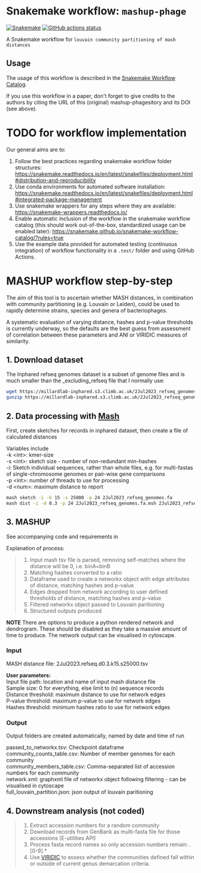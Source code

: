 # Snakemake workflow: `mashup-phage`

[![Snakemake](https://img.shields.io/badge/snakemake-≥6.3.0-brightgreen.svg)](https://snakemake.github.io)
[![GitHub actions status](https://github.com/ICTV-VBEG/mashup-phage/workflows/Tests/badge.svg?branch=main)](https://github.com/ICTV-VBEG/mashup-phage/actions?query=branch%3Amain+workflow%3ATests)


A Snakemake workflow for `louvain community partitioning of mash distances `


## Usage

The usage of this workflow is described in the [Snakemake Workflow Catalog](https://snakemake.github.io/snakemake-workflow-catalog/?usage=ICTV-VBEG%2Fmashup-phage).

If you use this workflow in a paper, don't forget to give credits to the authors by citing the URL of this (original) mashup-phagesitory and its DOI (see above).

# TODO for workflow implementation

Our general aims are to:

1. Follow the best practices regarding snakemake workflow folder structures: https://snakemake.readthedocs.io/en/latest/snakefiles/deployment.html#distribution-and-reproducibility
2. Use conda environments for automated software installation: https://snakemake.readthedocs.io/en/latest/snakefiles/deployment.html#integrated-package-management
3. Use snakemake wrappers for any steps where they are available: https://snakemake-wrappers.readthedocs.io/
4. Enable automatic inclusion of the workflow in the snakemake workflow catalog (this should work out-of-the-box, standardized usage can be enabled later): https://snakemake.github.io/snakemake-workflow-catalog/?rules=true
5. Use the example data provided for automated testing (continuous integration) of workflow functionality in a `.test/` folder and using GitHub Actions.

# MASHUP workflow step-by-step
The aim of this tool is to ascertain whether MASH distances, in combination with community partitioning (e.g. Louvain or Leiden), could be used to rapidly determine strains, species and genera of bacteriophages.

A systematic evaluation of varying distance, hashes and p-value thresholds is currently underway, so the defaults are the best guess from assessment of correlation between these parameters and ANI or VIRIDIC measures of similarity.

## 1. Download dataset
The Inphared refseq genomes dataset is a subset of genome files and is much smaller than the _excluding_refseq file that I normally use:

```bash
wget https://millardlab-inphared.s3.climb.ac.uk/2Jul2023_refseq_genomes.fa.gz    
gunzip https://millardlab-inphared.s3.climb.ac.uk/2Jul2023_refseq_genomes.fa.gz
```

## 2. Data processing with [Mash](https://github.com/marbl/Mash)  
First, create sketches for records in inphared dataset, then create a file of calculated distances 

Variables include  
-k \<int>: kmer-size   
-s \<int>: sketch size - number of non-redundant min-hashes  
-i: Sketch individual sequences, rather than whole files, e.g. for multi-fastas of single-chromosome genomes or pair-wise gene comparisons  
-p \<int>: number of threads to use for processing  
-d \<num>: maximum distance to report  
```bash
mash sketch -i -k 15 -s 25000 -p 24 2Jul2023_refseq_genomes.fa
mash dist -i -d 0.3 -p 24 2Jul2023_refseq_genomes.fa.msh 2Jul2023_refseq_genomes.fa.msh > 2Jul2023.refseq.d0.3.k15.s25000.tsv
```

## 3. MASHUP
See accompanying code and requirements in

Explanation of process:
> 1. Input mash tsv file is parsed, removing self-matches where the distance will be 0, i.e. binA=binB
> 2. Matching hashes converted to a ratio
> 3. Dataframe used to create a networkx object with edge attributes of distance, matching hashes and p-value
> 4. Edges dropped from network according to user defined thresholds of distance, matching hashes and p-value
> 5. Filtered networkx object passed to Louvain paritioning
> 6. Structured outputs produced

**NOTE** There are options to produce a python rendered network and dendrogram. These should be disabled as they take a massive amount of time to produce. The network output can be visualised in cytoscape.

### Input
MASH distance file: 2Jul2023.refseq.d0.3.k15.s25000.tsv  

**User parameters:**  
Input file path: location and name of input mash distance file   
Sample size: 0 for everything, else limit to (n) sequence records  
Distance threshold: maximum distance to use for network edges    
P-value threshold: maximum p-value to use for network edges  
Hashes threshold: minimum hashes ratio to use for network edges  


### Output
Output folders are created automatically, named by date and time of run


passed_to_networkx.tsv: Checkpoint dataframe   
community_counts_table.csv: Number of member genomes for each community  
community_members_table.csv: Comma-separated list of accession numbers for each community  
network.xml: graphxml file of networkx object following filtering - can be visualised in cytoscape   
full_louvain_partition.json: json output of louvain paritioning

## 4. Downstream analysis (not coded)
> 1. Extract accession numbers for a random community
> 2. Download records from GenBank as multi-fasta file for those accessions (E-utilities API)  
> 3. Process fasta record names so only accession numbers remain: \.[0-9].*  
> 4. Use [VIRIDIC](https://rhea.icbm.uni-oldenburg.de/viridic/) to assess whether the communities defined fall within or outside of current genus demarcation criteria.
